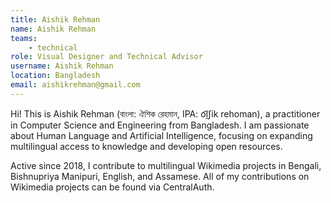 ```yaml
---
title: Aishik Rehman
name: Aishik Rehman
teams:
    - technical
role: Visual Designer and Technical Advisor
username: Aishik Rehman
location: Bangladesh
email: aishikrehman@gmail.com
---
```

Hi! This is Aishik Rehman (বাংলা: ঐশিক রেহমান, IPA: o͡i̯ʃik rehoman), a practitioner in Computer Science and Engineering from Bangladesh. I am passionate about Human Language and Artificial Intelligence, focusing on expanding multilingual access to knowledge and developing open resources.

Active since 2018, I contribute to multilingual Wikimedia projects in Bengali, Bishnupriya Manipuri, English, and Assamese. All of my contributions on Wikimedia projects can be found via CentralAuth.